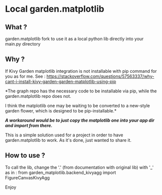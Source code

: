# Local garden.matplotlib 

## What ?
garden.matplotlib fork to use it as a local python lib directly into your main.py directory

## Why ?
If Kivy Garden matplotlib integration is not installable with pip command for you as for me.
See : https://stackoverflow.com/questions/57563337/why-cant-i-install-kivy-garden-garden-matplotlib-using-pip

*The graph repo has the necessary code to be installable via pip, while the garden.matplotlib repo does not.

I think the matplotlib one may be waiting to be converted to a new-style garden flower, which is designed to be pip-installable.*

***A workaround would be to just copy the matplotlib one into your app dir and import from there.***

This is a simple solution used for a project in order to have garden.matplotlib to work.
As it's done, just wanted to share it.

## How to use ?
To call the lib, change the '.' (from documentation with original lib) with '_' as in :
from garden_matplotlib.backend_kivyagg import FigureCanvasKivyAgg

Enjoy